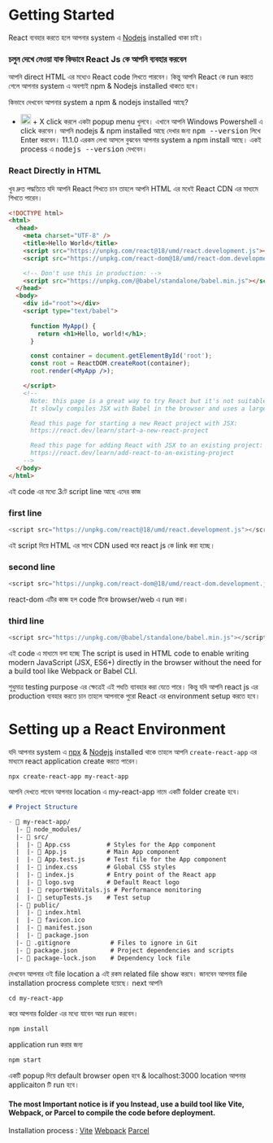 # Getting Started

React ব্যবহার করতে হলে আপনার system এ [Nodejs](https://nodejs.org/en) installed থাকা চাই। 

### চলুন দেখে নেওয়া যাক কিভাবে React Js কে আপনি ব্যবহার করবেন

আপনি direct HTML এর মধ্যেও React code লিখতে পারবেন। কিন্তু আপনি React কে run করতে গেলে আপনার system এ অবশ্যই npm & Nodejs installed থাকতে হবে। 

কিভাবে দেখবেন আপনার system a npm & nodejs installed আছে?
- <kbd><img src="https://github.com/desihacker08/Activate-Windows-8-8.1-10-and-11-Pro-for-Free/blob/Coad/icon/icons8-windows-10-100.png" width="20"></kbd> + X  click করলে একটা popup menu খুলবে। এখানে আপনি Windows Powershell এ click করবেন। আপনি nodejs & npm installed আছে দেখার জন্য <kbd>npm --version</kbd> লিখে Enter করবেন। 11.1.0 এরকম লেখা আসলে বুঝবেন আপনার system a npm install আছে। একই process এ <kbd>nodejs --version</kbd> দেখবেন। 

### React Directly in HTML
খুব দ্রুত পদ্ধতিতে যদি আপনি React শিখতে চান তাহলে আপনি HTML এর মধেই React CDN এর মাধ্যমে শিখতে পারেন। 
```html
<!DOCTYPE html>
<html>
  <head>
    <meta charset="UTF-8" />
    <title>Hello World</title>
    <script src="https://unpkg.com/react@18/umd/react.development.js"></script>
    <script src="https://unpkg.com/react-dom@18/umd/react-dom.development.js"></script>

    <!-- Don't use this in production: -->
    <script src="https://unpkg.com/@babel/standalone/babel.min.js"></script>
  </head>
  <body>
    <div id="root"></div>
    <script type="text/babel">
    
      function MyApp() {
        return <h1>Hello, world!</h1>;
      }

      const container = document.getElementById('root');
      const root = ReactDOM.createRoot(container);
      root.render(<MyApp />);

    </script>
    <!--
      Note: this page is a great way to try React but it's not suitable for production.
      It slowly compiles JSX with Babel in the browser and uses a large development build of React.

      Read this page for starting a new React project with JSX:
      https://react.dev/learn/start-a-new-react-project

      Read this page for adding React with JSX to an existing project:
      https://react.dev/learn/add-react-to-an-existing-project
    -->
  </body>
</html>
```
এই code এর মধ্যে 3টে script line আছে এদের কাজ 
### first line
```js
<script src="https://unpkg.com/react@18/umd/react.development.js"></script>
``` 
এই script দিয়ে HTML এর সাথে CDN used করে react js কে link করা হচ্ছে। 

### second line 
```js
<script src="https://unpkg.com/react-dom@18/umd/react-dom.development.js"></script>
``` 
react-dom এটির কাজ হল code টিকে browser/web এ run করা। 

### third line 
```js
<script src="https://unpkg.com/@babel/standalone/babel.min.js"></script>
```

এই code এ মাধ্যমে বলা হচ্ছে The script is used in HTML code to enable writing modern JavaScript (JSX, ES6+) directly in the browser without the need for a build tool like Webpack or Babel CLI. 

শুধুমাত্র testing purpose এর ক্ষেত্রেই এই পধতি ব্যাবহার করা যেতে পারে। কিন্তু যদি আপনি react js এর production ব্যবহার করতে চান তাহলে আপনাকে পুরো React এর environment setup করতে হবে। 


# Setting up a React Environment

যদি আপনার system এ [npx](https://www.npmjs.com/package/npx) & [Nodejs](https://nodejs.org/en) installed থাকে তাহলে আপনি ```create-react-app``` এর মাধ্যমে react application create করতে পারেন। 

```shell
npx create-react-app my-react-app
```
আপনি দেখতে পাবেন আপনার location এ my-react-app নামে একটি folder create হবে। 
```md
# Project Structure

- 📂 my-react-app/
  |- 📂 node_modules/ 
  |- 📂 src/
  |  |- 📄 App.css          # Styles for the App component
  |  |- 📄 App.js           # Main App component
  |  |- 📄 App.test.js      # Test file for the App component
  |  |- 📄 index.css        # Global CSS styles
  |  |- 📄 index.js         # Entry point of the React app
  |  |- 📄 logo.svg         # Default React logo
  |  |- 📄 reportWebVitals.js # Performance monitoring
  |  |- 📄 setupTests.js    # Test setup
  |- 📂 public/
  |  |- 📄 index.html
  |  |- 📄 favicon.ico
  |  |- 📄 manifest.json
  |  |- 📄 package.json
  |- 📄 .gitignore           # Files to ignore in Git
  |- 📄 package.json         # Project dependencies and scripts
  |- 📄 package-lock.json    # Dependency lock file
```
দেখবেন আপনার ওই file location a এই রকম related file show করবে। জানবেন আপনার file installation procress complete হয়েছে। next আপনি
```md
cd my-react-app
```
করে আপনার folder এর মধ্যে যাবেন আর run করবেন।

```md
npm install
```
application run করার জন্য 
```md
npm start
```
একটি popup দিয়ে default browser open হবে & localhost:3000 location আপনার applicaiton টি run হবে। 

#### The most Important notice is if you Instead, use a build tool like Vite, Webpack, or Parcel to compile the code before deployment.
Installation process :
[Vite](https://vite.dev/guide/#scaffolding-your-first-vite-project)
[Webpack](https://webpack.js.org/guides/installation/#local-installation)
[Parcel](https://parceljs.org/recipes/react/#getting-started)
